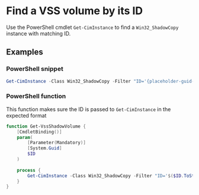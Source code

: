 # Find a VSS volume by its ID

Use the PowerShell cmdlet `Get-CimInstance` to find a `Win32_ShadowCopy` instance with matching ID.

## Examples

### PowerShell snippet

```powershell
Get-CimInstance -Class Win32_ShadowCopy -Filter "ID='{placeholder-guid-value}'"
```

### PowerShell function

This function makes sure the ID is passed to `Get-CimInstance` in the expected format

```powershell
function Get-VssShadowVolume {
    [CmdletBinding()]
    param(
        [Parameter(Mandatory)]
        [System.Guid]
        $ID
    )
    
    process {
        Get-CimInstance -Class Win32_ShadowCopy -Filter "ID='$($ID.ToString('B'))'"
    }    
}
```
